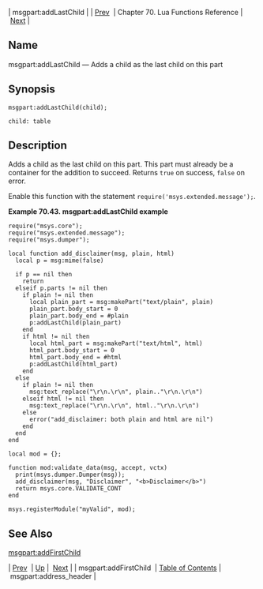 | msgpart:addLastChild |
| [Prev](lua.ref.msgpart_addFirstChild)  | Chapter 70. Lua Functions Reference |  [Next](lua.ref.msgpart_address_header) |

<a name="lua.ref.msgpart_addLastChild"></a>
## Name

msgpart:addLastChild — Adds a child as the last child on this part

<a name="idp17026432"></a>
## Synopsis

`msgpart:addLastChild(child);`

`child: table`<a name="idp17029360"></a>
## Description

Adds a child as the last child on this part. This part must already be a container for the addition to succeed. Returns `true` on success, `false` on error.

Enable this function with the statement `require('msys.extended.message');`.

<a name="lua.ref.msgpart_addLastChild.example"></a>

**Example 70.43. msgpart:addLastChild example**

```
require("msys.core");
require("msys.extended.message");
require("msys.dumper");

local function add_disclaimer(msg, plain, html)
  local p = msg:mime(false)

  if p == nil then
    return
  elseif p.parts != nil then
    if plain != nil then
      local plain_part = msg:makePart("text/plain", plain)
      plain_part.body_start = 0
      plain_part.body_end = #plain
      p:addLastChild(plain_part)
    end
    if html != nil then
      local html_part = msg:makePart("text/html", html)
      html_part.body_start = 0
      html_part.body_end = #html
      p:addLastChild(html_part)
    end
  else
    if plain != nil then
      msg:text_replace("\r\n.\r\n", plain.."\r\n.\r\n")
    elseif html != nil then
      msg:text_replace("\r\n.\r\n", html.."\r\n.\r\n")
    else
      error("add_disclaimer: both plain and html are nil")
    end
  end
end

local mod = {};

function mod:validate_data(msg, accept, vctx)
  print(msys.dumper.Dumper(msg));
  add_disclaimer(msg, "Disclaimer", "<b>Disclaimer</b>")
  return msys.core.VALIDATE_CONT
end

msys.registerModule("myValid", mod);
```

<a name="idp17036768"></a>
## See Also

[msgpart:addFirstChild](lua.ref.msgpart_addFirstChild "msgpart:addFirstChild")

| [Prev](lua.ref.msgpart_addFirstChild)  | [Up](lua.function.details) |  [Next](lua.ref.msgpart_address_header) |
| msgpart:addFirstChild  | [Table of Contents](index) |  msgpart:address_header |

